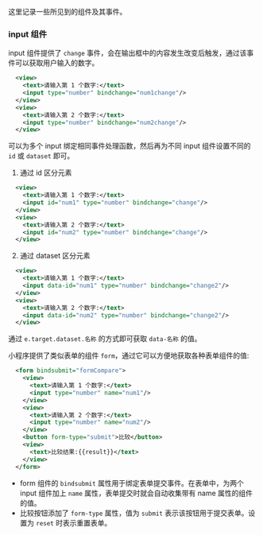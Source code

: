 
这里记录一些所见到的组件及其事件。

### input 组件

input 组件提供了 `change` 事件，会在输出框中的内容发生改变后触发，通过该事件可以获取用户输入的数字。
```xml
  <view>
    <text>请输入第 1 个数字:</text>
    <input type="number" bindchange="num1change"/>
  </view>
  <view>
    <text>请输入第 2 个数字:</text>
    <input type="number" bindchange="num2change"/>
  </view>
```

可以为多个 input 绑定相同事件处理函数，然后再为不同 input 组件设置不同的 `id` 或 `dataset` 即可。

1. 通过 id 区分元素
```xml
  <view>
    <text>请输入第 1 个数字:</text>
    <input id="num1" type="number" bindchange="change"/>
  </view>
  <view>
    <text>请输入第 2 个数字:</text>
    <input id="num2" type="number" bindchange="change"/>
  </view>
```

2. 通过 dataset 区分元素
```xml
  <view>
    <text>请输入第 1 个数字:</text>
    <input data-id="num1" type="number" bindchange="change2"/>
  </view>
  <view>
    <text>请输入第 2 个数字:</text>
    <input data-id="num2" type="number" bindchange="change2"/>
  </view>
```
通过 `e.target.dataset.名称` 的方式即可获取 `data-名称` 的值。

小程序提供了类似表单的组件 `form`，通过它可以方便地获取各种表单组件的值:
```xml
  <form bindsubmit="formCompare">
    <view>
      <text>请输入第 1 个数字:</text>
      <input type="number" name="num1"/>
    </view>
    <view>
      <text>请输入第 2 个数字:</text>
      <input type="number" name="num2"/>
    </view>
    <button form-type="submit">比较</button>
    <view>
      <text>比较结果:{{result}}</text>
    </view>
  </form>
```
- form 组件的 `bindsubmit` 属性用于绑定表单提交事件。在表单中，为两个 input 组件加上 `name` 属性，表单提交时就会自动收集带有 name 属性的组件的值。
- 比较按钮添加了 `form-type` 属性，值为 `submit` 表示该按钮用于提交表单。设置为 `reset` 时表示重置表单。


